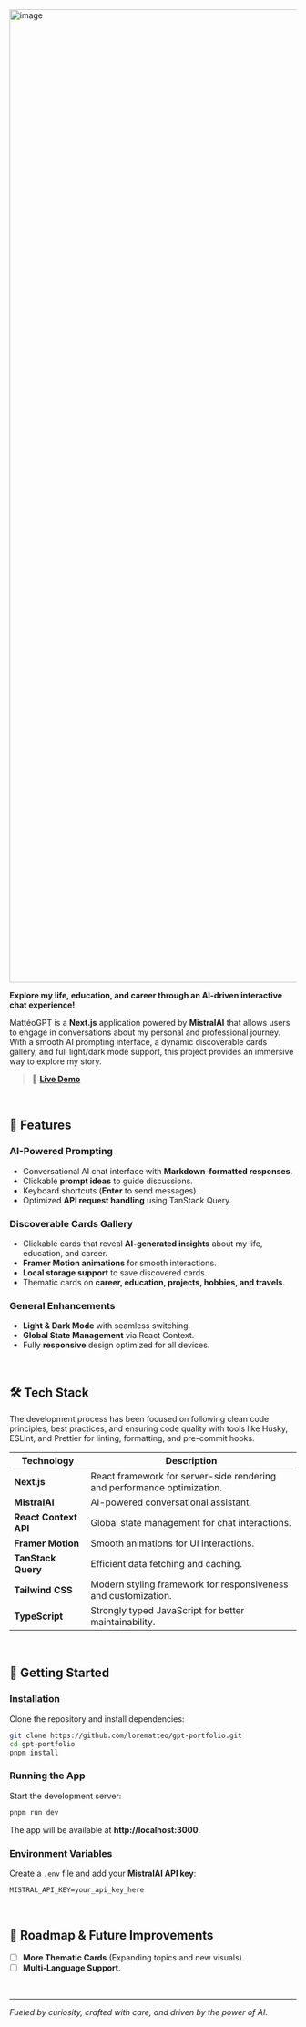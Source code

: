 <img width="1709" alt="image" src="https://github.com/user-attachments/assets/074d859a-f652-45cf-bcae-0490fc0cd666" />


**Explore my life, education, and career through an AI-driven interactive chat experience!**  

MattéoGPT is a **Next.js** application powered by **MistralAI** that allows users to engage in conversations about my personal and professional journey. With a smooth AI prompting interface, a dynamic discoverable cards gallery, and full light/dark mode support, this project provides an immersive way to explore my story.

> 🚀 **[Live Demo](https://matteo-gpt.vercel.app/)**

<br>

## **🌟 Features**  

### **AI-Powered Prompting**  
- Conversational AI chat interface with **Markdown-formatted responses**.  
- Clickable **prompt ideas** to guide discussions.  
- Keyboard shortcuts (**Enter** to send messages).  
- Optimized **API request handling** using TanStack Query.  

### **Discoverable Cards Gallery**  
- Clickable cards that reveal **AI-generated insights** about my life, education, and career.  
- **Framer Motion animations** for smooth interactions.  
- **Local storage support** to save discovered cards.  
- Thematic cards on **career, education, projects, hobbies, and travels**.  

### **General Enhancements**  
- **Light & Dark Mode** with seamless switching.  
- **Global State Management** via React Context.  
- Fully **responsive** design optimized for all devices.  

<br>

## **🛠️ Tech Stack**  

The development process has been focused on following clean code principles, best practices, and ensuring code quality with tools like Husky, ESLint, and Prettier for linting, formatting, and pre-commit hooks.

| Technology   | Description |
|-------------|------------|
| **Next.js** | React framework for server-side rendering and performance optimization. |
| **MistralAI** | AI-powered conversational assistant. |
| **React Context API** | Global state management for chat interactions. |
| **Framer Motion** | Smooth animations for UI interactions. |
| **TanStack Query** | Efficient data fetching and caching. |
| **Tailwind CSS** | Modern styling framework for responsiveness and customization. |
| **TypeScript** | Strongly typed JavaScript for better maintainability. |

<br>

## **🚀 Getting Started**  

### **Installation**  

Clone the repository and install dependencies:  

```bash
git clone https://github.com/lorematteo/gpt-portfolio.git  
cd gpt-portfolio  
pnpm install  
```

### **Running the App**  

Start the development server:  

```bash
pnpm run dev  
```

The app will be available at **http://localhost:3000**.  

### **Environment Variables**  

Create a `.env` file and add your **MistralAI API key**:  

```
MISTRAL_API_KEY=your_api_key_here
```

<br>

## **📌 Roadmap & Future Improvements**  
- [ ] **More Thematic Cards** (Expanding topics and new visuals).  
- [ ] **Multi-Language Support**.

<br>

---

*Fueled by curiosity, crafted with care, and driven by the power of AI.*

